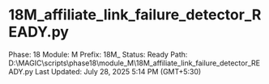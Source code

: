 # 18M_affiliate_link_failure_detector_READY.py

Phase: 18
Module: M
Prefix: 18M_
Status: Ready
Path: D:\MAGIC\scripts\phase18\module_M\18M_affiliate_link_failure_detector_READY.py
Last Updated: July 28, 2025 5:14 PM (GMT+5:30)